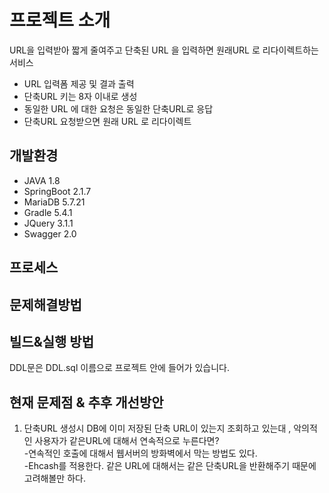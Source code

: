 프로젝트 소개
====
URL을 입력받아 짧게 줄여주고 단축된 URL 을 입력하면 원래URL 로 리다이렉트하는 서비스
* URL 입력폼 제공 및 결과 출력
* 단축URL 키는 8자 이내로 생성
* 동일한 URL 에 대한 요청은 동일한 단축URL로 응답
* 단축URL 요청받으면 원래 URL 로 리다이렉트

개발환경
----
* JAVA 1.8  
* SpringBoot 2.1.7  
* MariaDB 5.7.21  
* Gradle 5.4.1  
* JQuery 3.1.1  
* Swagger 2.0

프로세스
----

문제해결방법
----

빌드&실행 방법
----
DDL문은 DDL.sql 이름으로 프로젝트 안에 들어가 있습니다.



현재 문제점 & 추후 개선방안
----
1. 단축URL 생성시 DB에 이미 저장된 단축 URL이 있는지 조회하고 있는대 , 악의적인 사용자가 같은URL에 대해서 연속적으로 누른다면?  
-연속적인 호출에 대해서 웹서버의 방화벽에서 막는 방법도 있다.  
-Ehcash를 적용한다. 같은 URL에 대해서는 같은 단축URL을 반환해주기 때문에 고려해볼만 하다.   

